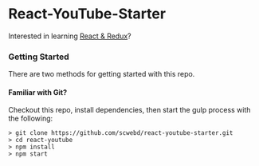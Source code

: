 # React-YouTube-Starter

Interested in learning [React & Redux](https://www.udemy.com/react-redux/)?

### Getting Started

There are two methods for getting started with this repo.

#### Familiar with Git?
Checkout this repo, install dependencies, then start the gulp process with the following:

```
> git clone https://github.com/scwebd/react-youtube-starter.git
> cd react-youtube
> npm install
> npm start
```
